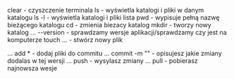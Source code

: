 clear - czyszczenie terminala
ls - wyświetla katalogi i pliki w danym katalogu
ls -l - wyświetla katalogi i pliki lista
pwd - wypisuje pełną nazwę bieżącego katalogu
cd - zmienia biezacy katalog
mkdir - tworzy nowy katalog
... --version - sprawdzamy wersje aplikacji/sprawdzamy czy jest na komputerze
touch ... - stwórz nowy plik

... add * - dodaj pliki do commitu
... commit -m "" - opisujesz jakie zmiany dodalas w tej wersji
... push - wysylasz zmiany
... pull - pobierasz najnowsza wesje